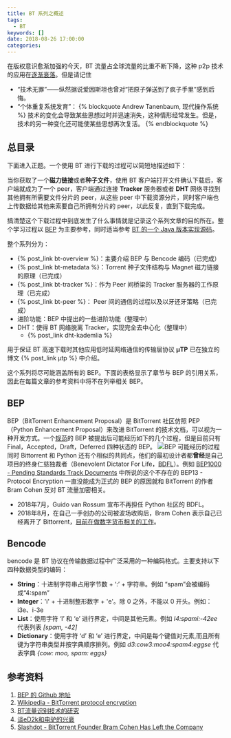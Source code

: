 ```yaml
---
title: BT 系列之概述
tags:
  - BT
keywords: []
date: 2018-08-26 17:00:00
categories:
---
```


在版权意识愈渐加强的今天，BT 流量占全球流量的比重不断下降，这种 p2p 技术的应用在[逐渐衰落](http://www.donews.com/article/detail/4805/11133.html)。但是请记住

- “技术无罪”——纵然据说爱因斯坦也曾对“把原子弹送到了疯子手里”感到后悔。
- “个体重复系统发育”：
  {% blockquote Andrew Tanenbaum, 现代操作系统 %}
  技术的变化会导致某些思想过时并迅速消失，这种情形经常发生。但是，技术的另一种变化还可能使某些思想再次复活。
  {% endblockquote %}

## 总目录

下面进入正题。一个使用 BT 进行下载的过程可以简短地描述如下：

当你获取了一个**磁力链接**或者**种子文件**，使用 BT 客户端打开文件确认下载后，客户端就成为了一个 peer，客户端通过连接 **Tracker** 服务器或者 **DHT** 网络寻找到其他拥有所需要文件分片的 peer，从这些 peer 中下载资源分片，同时客户端也上传数据给其他来索要自己所拥有分片的 peer，以此反复，直到下载完成。

搞清楚这个下载过程中到底发生了什么事情就是记录这个系列文章的目的所在。整个学习过程以 [BEP](http://www.bittorrent.org/beps/bep_0000.html) 为主要参考，同时适当参考 [BT 的一个 Java 版本实现源码](https://github.com/atomashpolskiy/bt)。

整个系列分为：

- {% post_link bt-overview %}：主要介绍 BEP 与 Bencode 编码（已完成）
- {% post_link bt-metadata %}：Torrent 种子文件结构与 Magnet 磁力链接的原理（已完成）
- {% post_link bt-tracker %}：作为 Peer 间桥梁的 Tracker 服务器的工作原理（已完成）
- {% post_link bt-peer %}： Peer 间的通信的过程以及以牙还牙策略（已完成）
- 进阶功能：BEP 中提出的一些进阶功能（整理中）
- DHT：使得 BT 网络脱离 Tracker，实现完全去中心化（整理中）
  - {% post_link dht-kademlia %}

用于保证 BT 高速下载时其他应用低时延网络通信的传输层协议 **µTP** 已在独立的博文 {% post_link µtp %} 中介绍。

这个系列将尽可能涵盖所有的 BEP。下面的表格显示了章节与 BEP 的引用关系，因此在每篇文章的参考资料中将不在列举相关 BEP。

## BEP

BEP（BitTorrent Enhancement Proposal）是 BitTorrent 社区仿照 PEP（Python Enhancement Proposal）来改进 BitTorrent 的技术文档，可以视为一种开发方式。一个[规范](http://www.bittorrent.org/beps/bep_0002.html)的 BEP 被提出后可能经历如下的几个过程，但是目前只有 Final，Accepted，Draft，Deferred 四种状态的 BEP。
![BEP 可能经历的过程](bep_possible_paths.png)
同时 Bittorrent 和 Python 还有个相似的共同点，他们的最初设计者都**曾经**是自己项目的终身仁慈独裁者（Benevolent Dictator For Life，[BDFL](https://en.wikipedia.org/wiki/Benevolent_dictator_for_life)）。例如 [BEP1000 - Pending Standards Track Documents](http://www.bittorrent.org/beps/bep_0000.html) 中所说的这个不存在的 BEP13 - Protocol Encryption 一直没能成为正式的 BEP 的原因就和 BitTorrent 的作者 Bram Cohen 反对 BT 流量加密相关。

- 2018年7月，Guido van Rossum 宣布不再担任 Python 社区的 BDFL。
- 2018年8月，在自己一手创办的公司被波场收购后，Bram Cohen 表示自己已经离开了 Bittorrent，[目前在做数字货币相关的工作](https://chia.net/)。

## Bencode

bencode 是 BT 协议在传输数据过程中广泛采用的一种编码格式。主要支持以下四种数据类型的编码：

- **String**：十进制字符串占用字节数 + ‘:’ + 字符串。例如 “spam”会被编码成“4:spam”
- **Integer**：'i' + 十进制整形数字 + 'e'。除 0 之外，不能以 0 开头。例如：i3e、i-3e
- **List**：使用字符 ‘l’ 和 ‘e’ 进行界定，中间是其他元素。例如 *l4:spami:-42ee* 代表列表 *[spam, -42]*
- **Dictionary**：使用字符 ‘d’ 和 ‘e’ 进行界定，中间是每个键值对元素,而且所有键为字符串类型并按字典顺序排列。例如 *d3:cow3:moo4:spam4:eggse* 代表字典 *{cow: moo, spam: eggs}*

## 参考资料

1. [BEP 的 Github 地址](https://github.com/bittorrent/bittorrent.org)
2. [Wikipedia - BitTorrent protocol encryption](https://en.wikipedia.org/wiki/BitTorrent_protocol_encryption)
3. [BT流量识别技术的研究](http://cdmd.cnki.com.cn/Article/CDMD-10614-2010234919.htm)
4. [谈eD2k和电驴的兴衰](http://pcedu.pconline.com.cn/960/9603584_all.html)
5. [Slashdot - BitTorrent Founder Bram Cohen Has Left the Company](https://tech.slashdot.org/story/18/08/20/0457247/bittorrent-founder-bram-cohen-has-left-the-company)